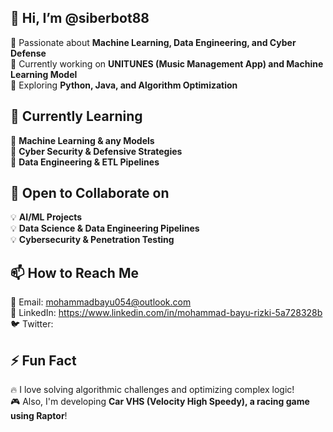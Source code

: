 ## 👋 Hi, I’m @siberbot88  
🔹 Passionate about **Machine Learning, Data Engineering, and Cyber Defense**  
🔹 Currently working on **UNITUNES (Music Management App) and Machine Learning Model**  
🔹 Exploring **Python, Java, and Algorithm Optimization**  

## 🌱 Currently Learning  
📌 **Machine Learning & any Models**  
📌 **Cyber Security & Defensive Strategies**  
📌 **Data Engineering & ETL Pipelines**  

## 💞️ Open to Collaborate on  
💡 **AI/ML Projects**  
💡 **Data Science & Data Engineering Pipelines**  
💡 **Cybersecurity & Penetration Testing**  

## 📫 How to Reach Me  
📧 Email: mohammadbayu054@outlook.com  
💼 LinkedIn: https://www.linkedin.com/in/mohammad-bayu-rizki-5a728328b
🐦 Twitter:  

## ⚡ Fun Fact  
🔥 I love solving algorithmic challenges and optimizing complex logic!  
🎮 Also, I'm developing **Car VHS (Velocity High Speedy), a racing game using Raptor**!  


